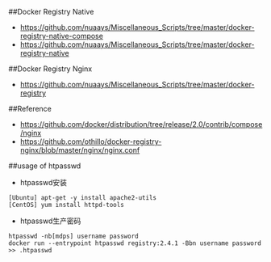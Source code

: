 


##Docker Registry Native
* https://github.com/nuaays/Miscellaneous_Scripts/tree/master/docker-registry-native-compose
* https://github.com/nuaays/Miscellaneous_Scripts/tree/master/docker-registry-native

##Docker Registry Nginx
* https://github.com/nuaays/Miscellaneous_Scripts/tree/master/docker-registry



##Reference
* https://github.com/docker/distribution/tree/release/2.0/contrib/compose/nginx
* https://github.com/othillo/docker-registry-nginx/blob/master/nginx/nginx.conf




##usage of htpasswd

* htpasswd安装
```
[Ubuntu] apt-get -y install apache2-utils
[CentOS] yum install httpd-tools

```

* htpasswd生产密码

```
htpasswd -nb[mdps] username password
docker run --entrypoint htpasswd registry:2.4.1 -Bbn username password >> .htpasswd

```
